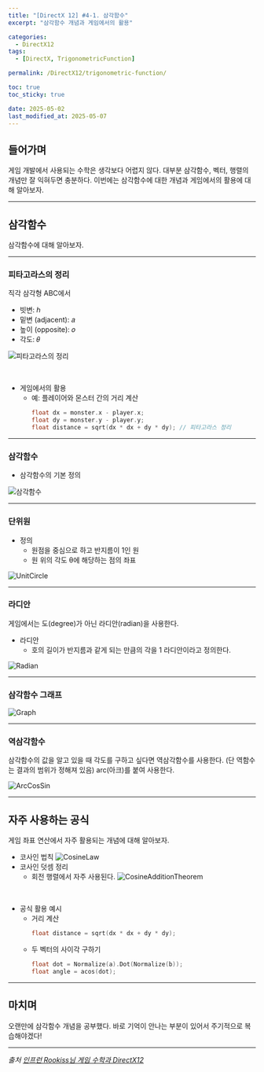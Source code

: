 ```yaml
---
title: "[DirectX 12] #4-1. 삼각함수"
excerpt: "삼각함수 개념과 게임에서의 활용"

categories:
  - DirectX12
tags:
  - [DirectX, TrigonometricFunction]

permalink: /DirectX12/trigonometric-function/

toc: true
toc_sticky: true

date: 2025-05-02
last_modified_at: 2025-05-07
---
```


## 들어가며

게임 개발에서 사용되는 수학은 생각보다 어렵지 않다. 대부분 삼각함수, 벡터, 행렬의 개념만 잘 익혀두면 충분하다. 이번에는 삼각함수에 대한 개념과 게임에서의 활용에 대해 알아보자.

---

## 삼각함수

삼각함수에 대해 알아보자.

---

### 피타고라스의 정리

직각 삼각형 ABC에서 

- 빗변: ℎ
- 밑변 (adjacent): 𝑎
- 높이 (opposite): 𝑜
- 각도: 𝜃

![피타고라스의 정리](/assets/images/post_img/directx/PythagorasTheorem.jpg)

&nbsp;

- 게임에서의 활용
    - 예: 플레이어와 몬스터 간의 거리 계산
        ```cpp
        float dx = monster.x - player.x;
        float dy = monster.y - player.y;
        float distance = sqrt(dx * dx + dy * dy); // 피타고라스 정리
        ```

---

### 삼각함수 

- 삼각함수의 기본 정의

![삼각함수](/assets/images/post_img/directx/TrigonometricFunction.jpg)

---

### 단위원

- 정의
    - 원점을 중심으로 하고 반지름이 1인 원
    - 원 위의 각도 θ에 해당하는 점의 좌표

![UnitCircle](/assets/images/post_img/directx/UnitCircle.jpg)

---

### 라디안

게임에서는 도(degree)가 아닌 라디안(radian)을 사용한다.

- 라디안
    - 호의 길이가 반지름과 같게 되는 만큼의 각을 1 라디안이라고 정의한다. 

![Radian](/assets/images/post_img/directx/Radian.jpg)

---

### 삼각함수 그래프

![Graph](/assets/images/post_img/directx/TrigonometricFunctionGraph.jpg)


---

### 역삼각함수

삼각함수의 값을 알고 있을 때 각도를 구하고 싶다면 역삼각함수를 사용한다. (단 역함수는 결과의 범위가 정해져 있음) arc(아크)를 붙여 사용한다.

![ArcCosSin](/assets/images/post_img/directx/ArcCosSin.jpg)

--- 

## 자주 사용하는 공식

게임 좌표 연산에서 자주 활용되는 개념에 대해 알아보자.

- 코사인 법칙
    ![CosineLaw](/assets/images/post_img/directx/CosineLaw.jpg)
- 코사인 덧셈 정리
    - 회전 행렬에서 자주 사용된다. 
    ![CosineAdditionTheorem](/assets/images/post_img/directx/CosineAdditionTheorem.jpg)

&nbsp;

- 공식 활용 예시
    - 거리 계산
        ```cpp
        float distance = sqrt(dx * dx + dy * dy);
        ```
    - 두 벡터의 사이각 구하기
        ```cpp
        float dot = Normalize(a).Dot(Normalize(b));
        float angle = acos(dot);
        ```

---

## 마치며

오랜만에 삼각함수 개념을 공부했다. 바로 기억이 안나는 부분이 있어서 주기적으로 복습해야겠다!

---

*출처* 
*[인프런 Rookiss님 게임 수학과 DirectX12](https://www.inflearn.com/course/%EC%96%B8%EB%A6%AC%EC%96%BC-3d-mmorpg-2/dashboard)*